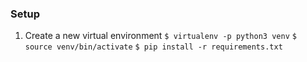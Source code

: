 ### Setup
1. Create a new virtual environment
`$ virtualenv -p python3 venv`
`$ source venv/bin/activate`
`$ pip install -r requirements.txt`
